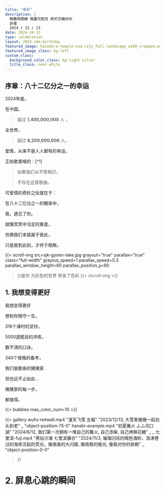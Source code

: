 ```yaml
---
title: "幸好"
description: |
  無數時間線 無盡可能性 終於交織向你
  彦儒
  2024 / 12 / 13
date: 2024-10-13
type: celebration
layout: 2024-zmm-birthday
featured_image: hasedera-temple-sea-city_full-landscape_q100_cropped.webp
featured_image_class: bg-left
custom_class:
  background_color_class: bg-light-silver
  title_class: near-white
---
```




<section> 

# 序章：八十二亿分之一的幸运

2024年底，

在中国，

> 超过 **1,400,000,000** 人；

全世界，

> 超过 **8,200,000,000** 人。


爱情，从来不是人人都有的幸运。

正如歌里唱的：[^1]

> 如果我们从不曾相识，

> 不存在这首歌曲。

可爱情的奇妙之处就在于：

在八十二亿分之一的概率中，

我，遇见了你。

就像冥冥中注定的重逢，

仿佛我们本就属于彼此，

只是直到此刻，才终于相聚。

</section>

{{< scroll-img src=sjk-gyoen-lake.jpg
  grayout="true"
  parallax="true"
  class="full-width"
  grayout_speed=1
  parallax_speed=0.3
  parallax_window_height=60
  parallax_position_y=60
>}}是你
为灰色的世界
带来了色彩
{{< /scroll-img >}}

<section> 

# 1. 我想变得更好

我想变得更好

想和你相守一生。

316个课时的坚持，

5000道题目的淬炼，

数不清的口诀，

340个夜晚的备考，

我们是勤奋的猪猪家

但也远不止如此...

猪猪家的每一步，

都值得。

</section>

{{< bubbles max_color_num=10 >}}

{{< gallery
  wufu-redwall.mp4 "漫天飞雪 五福" "2023/12/13, 大雪里猪猪一起白头到老" _ "object-position-75-0"
  hanabi-example.mp4 "初夏篝火 ふふ河口湖" "2024/6/12, 我们第一次拥有一堆自己的篝火, 自己添柴, 自己烤棉花糖" _ _
  七里滨-fuji.mp4 "黑钻沙滩 七里滨镰仓" "2024/11/3, 璀璨闪烁的暗色海砂，浪涛卷过的海岸泛起的荧光，像南美的大闪蝶, 像南极的极光, 像我对你的依赖" _ "object-position-0-0"
>}}


# 2. 屏息心跳的瞬间




<!--

{{< stop 1 sec >}}

{{< gallery
  hanabi-example.mp4 "NARITA 黄金传说" "大雨里，zbb抓拍到的完美瞬间" _ _
  hanabi-example.mp4 _ _ _ _
  sjk-gyoen-lake.jpg "新宿御苑" "幸运猪猪拥有完美的阳光" _ _
>}}

{{< two-columns src="sjk-gyoen-lake.jpg" alt="" >}}
五福玲珑居

红墙

雪景
{{< /two-columns >}}

---

{{< scroll-img src=sjk-gyoen-lake.jpg class="full-width"
  parallax="true"
/>}}

---

{{< scroll-img src=sjk-gyoen-lake.jpg class="full-width"
  grayout="true"
/>}}

---

{{< scroll-img src=sjk-gyoen-lake.jpg class="full-width" />}}

  寫給你的情書
{{< figure src=sjk-gyoen-lake.jpg class="full-width" >}}
-->


<!--

---



---



---


{{< stop 1 sec >}}

---

[^1]: test
-->


